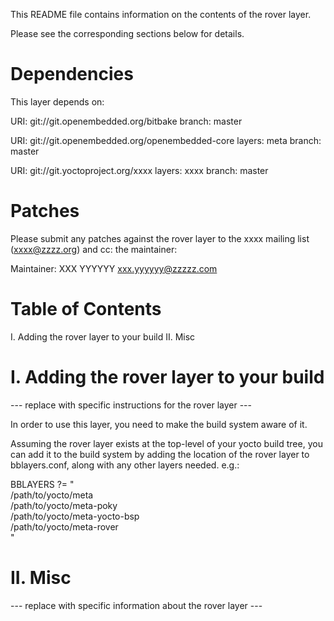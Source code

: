 This README file contains information on the contents of the
rover layer.

Please see the corresponding sections below for details.


Dependencies
============

This layer depends on:

  URI: git://git.openembedded.org/bitbake
  branch: master

  URI: git://git.openembedded.org/openembedded-core
  layers: meta
  branch: master

  URI: git://git.yoctoproject.org/xxxx
  layers: xxxx
  branch: master


Patches
=======

Please submit any patches against the rover layer to the
xxxx mailing list (xxxx@zzzz.org) and cc: the maintainer:

Maintainer: XXX YYYYYY <xxx.yyyyyy@zzzzz.com>


Table of Contents
=================

  I. Adding the rover layer to your build
 II. Misc


I. Adding the rover layer to your build
=================================================

--- replace with specific instructions for the rover layer ---

In order to use this layer, you need to make the build system aware of
it.

Assuming the rover layer exists at the top-level of your
yocto build tree, you can add it to the build system by adding the
location of the rover layer to bblayers.conf, along with any
other layers needed. e.g.:

  BBLAYERS ?= " \
    /path/to/yocto/meta \
    /path/to/yocto/meta-poky \
    /path/to/yocto/meta-yocto-bsp \
    /path/to/yocto/meta-rover \
    "


II. Misc
========

--- replace with specific information about the rover layer ---
